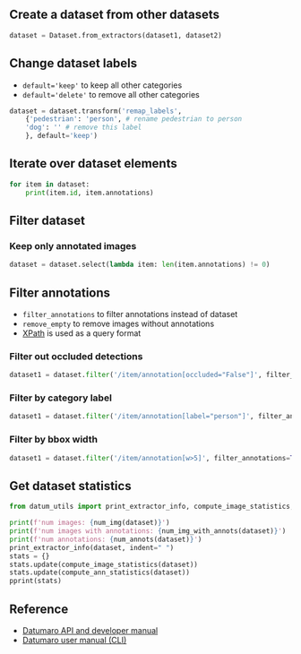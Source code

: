 ## Create a dataset from other datasets

```python
dataset = Dataset.from_extractors(dataset1, dataset2)
```

## Change dataset labels

- `default='keep'` to keep all other categories
- `default='delete'` to remove all other categories

```python
dataset = dataset.transform('remap_labels',
    {'pedestrian': 'person', # rename pedestrian to person
    'dog': '' # remove this label
    }, default='keep')
```

## Iterate over dataset elements

```python
for item in dataset:
    print(item.id, item.annotations)
```

## Filter dataset

### Keep only annotated images

```python
dataset = dataset.select(lambda item: len(item.annotations) != 0)
```

## Filter annotations

- `filter_annotations` to filter annotations instead of dataset
- `remove_empty` to remove images without annotations
- [XPath](https://devhints.io/xpath) is used as a query format

### Filter out occluded detections

```python
dataset1 = dataset.filter('/item/annotation[occluded="False"]', filter_annotations=True)
```

### Filter by category label

```python
dataset1 = dataset.filter('/item/annotation[label="person"]', filter_annotations=True)
```

### Filter by bbox width

```python
dataset1 = dataset.filter('/item/annotation[w>5]', filter_annotations=True)
```

## Get dataset statistics

```python
from datum_utils import print_extractor_info, compute_image_statistics, compute_ann_statistics, num_img, num_img_with_annots, num_annots

print(f'num images: {num_img(dataset)}')
print(f'num images with annotations: {num_img_with_annots(dataset)}')
print(f'num annotations: {num_annots(dataset)}')
print_extractor_info(dataset, indent=" ")
stats = {}
stats.update(compute_image_statistics(dataset))
stats.update(compute_ann_statistics(dataset))
pprint(stats)
```

## Reference

- [Datumaro API and developer manual](https://github.com/openvinotoolkit/datumaro/blob/develop/docs/developer_guide.md)
- [Datumaro user manual (CLI)](https://github.com/openvinotoolkit/datumaro/blob/develop/docs/user_manual.md)
